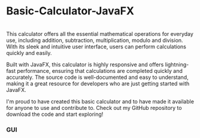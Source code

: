 <h1>Basic-Calculator-JavaFX</h1><br>
This calculator offers all the essential mathematical operations for everyday use, including addition, subtraction, multiplication, modulo and division. With its sleek and intuitive user interface, users can perform calculations quickly and easily.

Built with JavaFX, this calculator is highly responsive and offers lightning-fast performance, ensuring that calculations are completed quickly and accurately. The source code is well-documented and easy to understand, making it a great resource for developers who are just getting started with JavaFX.

I'm proud to have created this basic calculator and to have made it available for anyone to use and contribute to. Check out my GitHub repository to download the code and start exploring!

<h3>GUI</h2><br>

